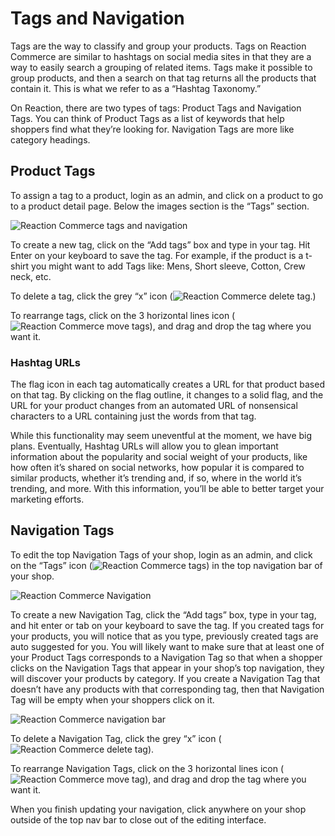 # Tags and Navigation

Tags are the way to classify and group your products. Tags on Reaction Commerce are similar to hashtags on social media sites in that they are a way to easily search a grouping of related items. Tags make it possible to group products, and then a search on that tag returns all the products that contain it. This is what we refer to as a “Hashtag Taxonomy.” 

On Reaction, there are two types of tags: Product Tags and Navigation Tags. You can think of Product Tags as a list of keywords that help shoppers find what they’re looking for. Navigation Tags are more like category headings.

## Product Tags

To assign a tag to a product, login as an admin, and click on a product to go to a product detail page. Below the images section is the “Tags” section.

![](https://raw.github.com/reactioncommerce/reaction/master/docs/assets/guide-tags-editproduct.png "Reaction Commerce tags and navigation")

To create a new tag, click on the “Add tags” box and type in your tag. Hit Enter on your keyboard to save the tag. For example, if the product is a t-shirt you might want to add Tags like: Mens, Short sleeve, Cotton, Crew neck, etc. 

To delete a tag, click the grey “x” icon (![](https://raw.github.com/reactioncommerce/reaction/master/docs/assets/guide-icon-deletetag.png "Reaction Commerce delete tag").)

To rearrange tags, click on the 3 horizontal lines icon (![](https://raw.github.com/reactioncommerce/reaction/master/docs/assets/guide-icon-movetag.png "Reaction Commerce move tags")), and drag and drop the tag where you want it.

### Hashtag URLs

The flag icon in each tag automatically creates a URL for that product based on that tag. By clicking on the flag outline, it changes to a solid flag, and the URL for your product changes from an automated URL of nonsensical characters to a URL containing just the words from that tag.

While this functionality may seem uneventful at the moment, we have big plans. Eventually, Hashtag URLs will allow you to glean important information about the popularity and social weight of your products, like how often it’s shared on social networks, how popular it is compared to similar products, whether it’s trending and, if so, where in the world it’s trending, and more. With this information, you’ll be able to better target your marketing efforts. 

## Navigation Tags

To edit the top Navigation Tags of your shop, login as an admin, and click on the “Tags” icon (![](https://raw.github.com/reactioncommerce/reaction/master/docs/assets/guide-icon-tag.png "Reaction Commerce tags")) in the top navigation bar of your shop.

![](https://raw.github.com/reactioncommerce/reaction/master/docs/assets/guide-tags-editnav.png "Reaction Commerce Navigation")

To create a new Navigation Tag, click the “Add tags” box, type in your tag, and hit enter or tab on your keyboard to save the tag. If you created tags for your products, you will notice that as you type, previously created tags are auto suggested for you. You will likely want to make sure that at least one of your Product Tags corresponds to a Navigation Tag so that when a shopper clicks on the Navigation Tags that appear in your shop’s top navigation, they will discover your products by category. If you create a Navigation Tag that doesn’t have any products with that corresponding tag, then that Navigation Tag will be empty when your shoppers click on it.

![](/raw.github.com/reactioncommerce/reaction/master/docs/assets/guide-tags-nav.png "Reaction Commerce navigation bar")

To delete a Navigation Tag, click the grey “x” icon (![](https://raw.github.com/reactioncommerce/reaction/master/docs/assets/guide-icon-deletetag.png "Reaction Commerce delete tag")).

To rearrange Navigation Tags, click on the 3 horizontal lines icon (![](https://raw.github.com/reactioncommerce/reaction/master/docs/assets/guide-icon-movetag.png "Reaction Commerce move tag")), and drag and drop the tag where you want it. 

When you finish updating your navigation, click anywhere on your shop outside of the top nav bar to close out of the editing interface.
